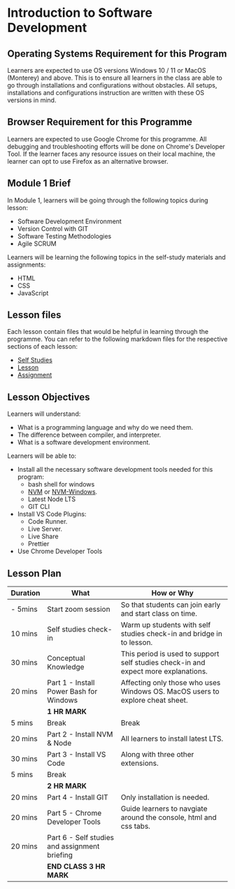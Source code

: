 # Introduction to Software Development

## Operating Systems Requirement for this Program

Learners are expected to use OS versions Windows 10 / 11 or MacOS (Monterey) and above. This is to ensure all learners in the class are able to go through installations and configurations without obstacles. All setups, installations and configurations instruction are written with these OS versions in mind.

## Browser Requirement for this Programme

Learners are expected to use Google Chrome for this programme. All debugging and troubleshooting efforts will be done on Chrome's Developer Tool. If the learner faces any resource issues on their local machine, the learner can opt to use Firefox as an alternative browser. 

## Module 1 Brief

In Module 1, learners will be going through the following topics during lesson:
- Software Development Environment
- Version Control with GIT
- Software Testing Methodologies
- Agile SCRUM

Learners will be learning the following topics in the self-study materials and assignments:
- HTML
- CSS
- JavaScript

## Lesson files
Each lesson contain files that would be helpful in learning through the programme. You can refer to the following markdown files for the respective sections of each lesson:
- [Self Studies](./studies.md)
- [Lesson](./lesson.md)
- [Assignment](./assignment.md)

## Lesson Objectives

Learners will understand:
- What is a programming language and why do we need them.
- The difference between compiler, and interpreter.
- What is a software development environment.

Learners will be able to:
- Install all the necessary software development tools needed for this program: 
  - bash shell for windows
  - [NVM](https://github.com/nvm-sh/nvm) or [NVM-Windows](https://github.com/coreybutler/nvm-windows).
  - Latest Node LTS
  - GIT CLI
- Install VS Code Plugins:
  - Code Runner.
  - Live Server.
  - Live Share
  - Prettier
- Use Chrome Developer Tools

## Lesson Plan

|Duration|What|How or Why|
|--------|-----|-------|
|- 5mins |Start zoom session|So that students can join early and start class on time.|
|10 mins|Self studies check-in|Warm up students with self studies check-in and bridge in to lesson.|
|30 mins|Conceptual Knowledge| This period is used to support self studies check-in and expect more explanations.|
|20 mins|Part 1 - Install Power Bash for Windows| Affecting only those who uses Windows OS. MacOS users to explore cheat sheet.|
||**1 HR MARK**|
|5 mins|Break|Break|
|20 mins|Part 2 - Install NVM & Node| All learners to install latest LTS.|
|30 mins|Part 3 - Install VS Code| Along with three other extensions.|
|5 mins|Break||
||**2 HR MARK**|
|20 mins|Part 4 - Install GIT| Only installation is needed.|
|20 mins|Part 5 - Chrome Developer Tools|Guide learners to navgiate around the console, html and css tabs.|
|20 mins|Part 6 - Self studies and assignment briefing|
||**END CLASS 3 HR MARK**|

